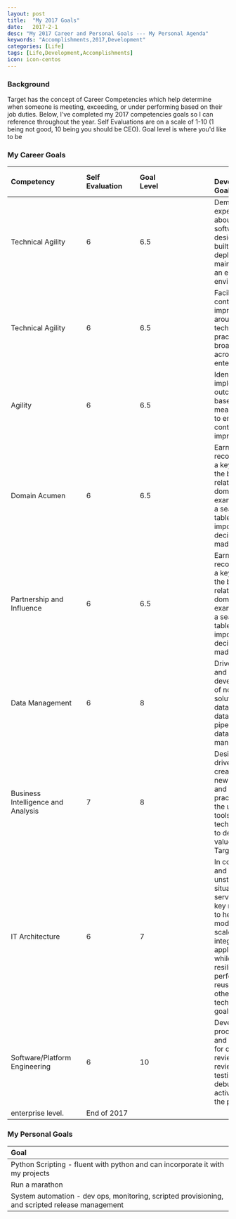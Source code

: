 ```yaml
---
layout: post
title:  "My 2017 Goals"
date:   2017-2-1
desc: "My 2017 Career and Personal Goals --- My Personal Agenda"
keywords: "Accomplishments,2017,Development"
categories: [Life]
tags: [Life,Development,Accomplishments]
icon: icon-centos
---
```


### Background

Target has the concept of Career Competencies which help determine when someone is meeting, exceeding, or under performing based on their job duties.  Below, I've completed my 2017 competencies goals so I can reference throughout the year.  Self Evaluations are on a scale of 1-10 (1 being not good, 10 being you should be CEO).  Goal level is where you'd like to be


### My Career Goals

| Competency        | Self Evaluation   | Goal Level              |  Development Goal                 | Completed By |
|:------------------|:----------------|:------------------------|:------------------------------------|----------|
| Technical Agility    | 6 | 6.5 |Demonstrates expertise about how software is designed, built, deployed, and maintained in an enterprise environment. | August 2017 |
| Technical Agility    | 6 | 6.5 |Facilitates continuous improvements around technology practices with broad impact across the enterprise. | End of 2017 |
| Agility    | 6 | 6.5 |Identifies and implements outcome-based measurements to enable continuous improvement. | End of 2017 |
| Domain Acumen    | 6 | 6.5 |Earns recognition as a key player in the business related to domain; for example, has a seat at the table when important decisions are made. | End of 2017 |
| Partnership and Influence    | 6 | 6.5 |Earns recognition as a key player in the business related to domain; for example, has a seat at the table when important decisions are made. | End of 2017 |
| Data Management   | 6 | 8 |Drives design and development of novel solutions for data ingestion, data collection pipelines, and data lifecycle management. | End of 2017 |
| Business Intelligence and Analysis  | 7 | 8 |Designs and drives the creation of new standards and best practices in the use of BI tools and technologies to deliver value for Target. | End of 2017 |
| IT Architecture  | 6 | 7 |In complex and unstructured situations, serves as a key resource to help others modularize, scale, and/or integrate applications while meeting resiliency, performance, reusability, or other technical goals. | End of 2017 |
| Software/Platform Engineering | 6 | 10 | Develops procedures and strategies for code review, design review, testing, and debugging activities at the platform or
enterprise level. | End of 2017 |



### My Personal Goals

| Goal                                                                                            |
|:------------------------------------------------------------------------------------------------|
| Python Scripting - fluent with python and can incorporate it with my projects                   |
| Run a marathon                                                                                  |
| System automation - dev ops, monitoring, scripted provisioning, and scripted release management |
